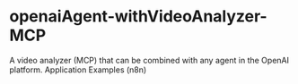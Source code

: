 # openaiAgent-withVideoAnalyzer-MCP
A video analyzer (MCP) that can be combined with any agent in the OpenAI platform.
Application Examples (n8n)
